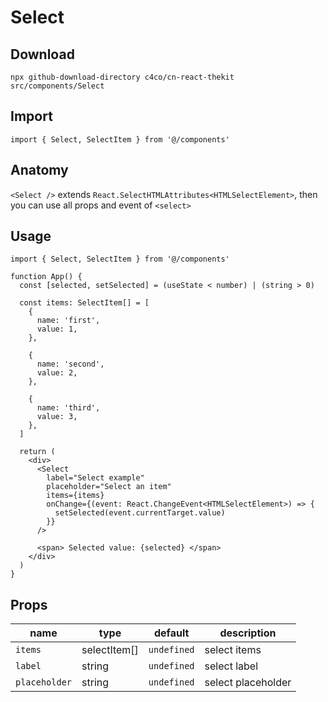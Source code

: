 # Select

## Download

```
npx github-download-directory c4co/cn-react-thekit src/components/Select
```

## Import

```tsx
import { Select, SelectItem } from '@/components'
```

## Anatomy

`<Select />` extends `React.SelectHTMLAttributes<HTMLSelectElement>`, then you can use all props and event of `<select>`

## Usage

```tsx
import { Select, SelectItem } from '@/components'

function App() {
  const [selected, setSelected] = (useState < number) | (string > 0)

  const items: SelectItem[] = [
    {
      name: 'first',
      value: 1,
    },

    {
      name: 'second',
      value: 2,
    },

    {
      name: 'third',
      value: 3,
    },
  ]

  return (
    <div>
      <Select
        label="Select example"
        placeholder="Select an item"
        items={items}
        onChange={(event: React.ChangeEvent<HTMLSelectElement>) => {
          setSelected(event.currentTarget.value)
        }}
      />

      <span> Selected value: {selected} </span>
    </div>
  )
}
```

## Props

| name          | type         | default     | description        |
| ------------- | ------------ | ----------- | ------------------ |
| `items`       | selectItem[] | `undefined` | select items       |
| `label`       | string       | `undefined` | select label       |
| `placeholder` | string       | `undefined` | select placeholder |
